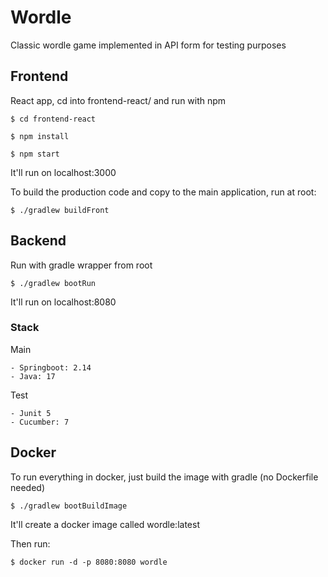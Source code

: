 # Wordle

Classic wordle game implemented in API form for testing purposes

## Frontend
React app, cd into frontend-react/ and run with npm

`$ cd frontend-react`

`$ npm install`

`$ npm start`

It'll run on localhost:3000

To build the production code and copy to the main application, run at root:

`$ ./gradlew buildFront`

## Backend

Run with gradle wrapper from root

`$ ./gradlew bootRun`

It'll run on localhost:8080

### Stack

  Main
    
    - Springboot: 2.14
    - Java: 17

  Test
    
    - Junit 5
    - Cucumber: 7

## Docker
To run everything in docker, just build the image with gradle (no Dockerfile needed)

`$ ./gradlew bootBuildImage` 

It'll create a docker image called wordle:latest

Then run:

`$ docker run -d -p 8080:8080 wordle`